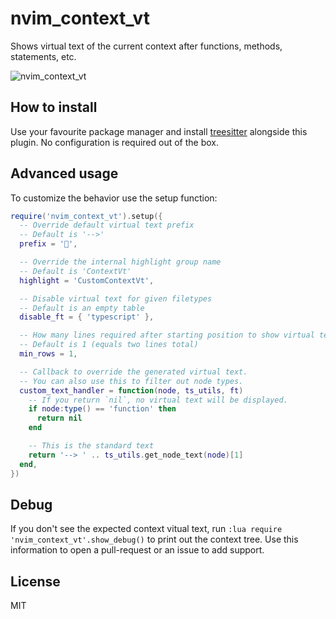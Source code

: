 # nvim_context_vt

Shows virtual text of the current context after functions, methods, statements, etc.

![nvim_context_vt](https://user-images.githubusercontent.com/866743/128077347-051430c4-2c89-4161-aa48-5a5793ec8499.gif)

## How to install

Use your favourite package manager and install [treesitter](https://github.com/nvim-treesitter/nvim-treesitter)
alongside this plugin. No configuration is required out of the box.

## Advanced usage

To customize the behavior use the setup function:

```lua
require('nvim_context_vt').setup({
  -- Override default virtual text prefix
  -- Default is '-->'
  prefix = '',

  -- Override the internal highlight group name
  -- Default is 'ContextVt'
  highlight = 'CustomContextVt',

  -- Disable virtual text for given filetypes
  -- Default is an empty table
  disable_ft = { 'typescript' },

  -- How many lines required after starting position to show virtual text
  -- Default is 1 (equals two lines total)
  min_rows = 1,

  -- Callback to override the generated virtual text.
  -- You can also use this to filter out node types.
  custom_text_handler = function(node, ts_utils, ft)
    -- If you return `nil`, no virtual text will be displayed.
    if node:type() == 'function' then
      return nil
    end

    -- This is the standard text
    return '--> ' .. ts_utils.get_node_text(node)[1]
  end,
})
```

## Debug

If you don't see the expected context vitual text, run `:lua require 'nvim_context_vt'.show_debug()`
to print out the context tree. Use this information to open a pull-request or an issue to add support.

## License

MIT

